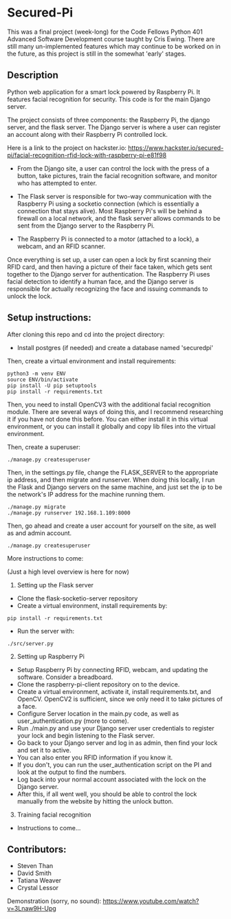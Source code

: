 # Secured-Pi

This was a final project (week-long) for the Code Fellows Python 401 Advanced Software Development
course taught by Cris Ewing.  There are still many un-implemented features which may continue
to be worked on in the future, as this project is still in the somewhat 'early' stages.

## Description
Python web application for a smart lock powered by Raspberry Pi.  It features facial recognition for
security.  This code is for the main Django server.

The project consists of three components:  the Raspberry Pi, the django server, and the flask server.
The Django server is where a user can register an account along with their Raspberry Pi controlled
lock.

Here is a link to the project on hackster.io:  https://www.hackster.io/secured-pi/facial-recognition-rfid-lock-with-raspberry-pi-e81f98

- From the Django site, a user can control the lock with the press of a button, take pictures, train
the facial recognition software, and monitor who has attempted to enter.

- The Flask server is responsible for two-way communication with the Raspberry Pi using a socketio
connection (which is essentially a connection that stays alive).  Most Raspberry Pi's will be
behind a firewall on a local network, and the flask server allows commands to be sent from the
Django server to the Raspberry Pi.

- The Raspberry Pi is connected to a motor (attached to a lock), a webcam, and an RFID scanner.

Once everything is set up, a user can open a lock by first scanning their RFID card, and then having
a picture of their face taken, which gets sent together to the Django server for authentication.
The Raspberry Pi uses facial detection to identify a human face, and the Django server is
responsible for actually recognizing the face and issuing commands to unlock the lock.

## Setup instructions:
After cloning this repo and cd into the project directory:

- Install postgres (if needed) and create a database named 'securedpi'

Then, create a virtual environment and install requirements:
```
python3 -m venv ENV
source ENV/bin/activate
pip install -U pip setuptools
pip install -r requirements.txt
```

Then, you need to install OpenCV3 with the additional facial recognition module.  There
are several ways of doing this, and I recommend researching it if you have not
done this before.  You can either install it in this virtual environment, or you can install it
globally and copy lib files into the virtual environment.

Then, create a superuser:
```
./manage.py createsuperuser
```

Then, in the settings.py file, change the FLASK_SERVER to the appropriate ip address, and then migrate and runserver.
When doing this locally, I run the Flask and Django servers on the same machine, and just set the ip
to be the network's IP address for the machine running them.
```
./manage.py migrate
./manage.py runserver 192.168.1.109:8000
```

Then, go ahead and create a user account for yourself on the site, as well as and admin account.
```
./manage.py createsuperuser
```
More instructions to come:

(Just a high level overview is here for now)

1) Setting up the Flask server
- Clone the flask-socketio-server repository
- Create a virtual environment, install requirements by:
```
pip install -r requirements.txt
```
- Run the server with:
```
./src/server.py
```

2) Setting up Raspberry Pi
- Setup Raspberry Pi by connecting RFID, webcam, and updating the software.  Consider a breadboard.
- Clone the raspberry-pi-client repository on to the device.
- Create a virtual environment, activate it, install requirements.txt, and OpenCV.  OpenCV2 is
sufficient, since we only need it to take pictures of a face.
- Configure Server location in the main.py code, as well as user_authentication.py (more to come).
- Run ./main.py and use your Django server user credentials to register your lock and begin
listening to the Flask server.
- Go back to your Django server and log in as admin, then find your lock and set it to active.
- You can also enter you RFID information if you know it.
- If you don't, you can run the user_authentication script on the PI and look at the output to find
the numbers.
- Log back into your normal account associated with the lock on the Django server.
- After this, if all went well, you should be able to control the lock manually from the website by
hitting the unlock button.

3) Training facial recognition
- Instructions to come...


## Contributors:
* Steven Than
* David Smith
* Tatiana Weaver
* Crystal Lessor

Demonstration (sorry, no sound):
https://www.youtube.com/watch?v=3Lnaw9H-Upg
